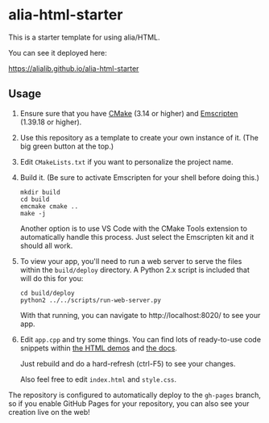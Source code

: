 # alia-html-starter

This is a starter template for using alia/HTML.

You can see it deployed here:

https://alialib.github.io/alia-html-starter

## Usage

1. Ensure sure that you have [CMake](https://cmake.org/) (3.14 or higher) and
   [Emscripten](https://emscripten.org/docs/getting_started/downloads.html)
   (1.39.18 or higher).

1. Use this repository as a template to create your own instance of it. (The
   big green button at the top.)

1. Edit `CMakeLists.txt` if you want to personalize the project name.

1. Build it. (Be sure to activate Emscripten for your shell before doing this.)

   ```
   mkdir build
   cd build
   emcmake cmake ..
   make -j
   ```

   Another option is to use VS Code with the CMake Tools extension to
   automatically handle this process. Just select the Emscripten kit and it
   should all work.

1. To view your app, you'll need to run a web server to serve the files within
   the `build/deploy` directory. A Python 2.x script is included that will do
   this for you:

   ```
   cd build/deploy
   python2 ../../scripts/run-web-server.py
   ```

   With that running, you can navigate to http://localhost:8020/ to see your
   app.

1. Edit `app.cpp` and try some things. You can find lots of ready-to-use code
   snippets within [the HTML demos](https://html.alia.dev/) and [the
   docs](https://alia.dev/).

   Just rebuild and do a hard-refresh (ctrl-F5) to see your changes.

   Also feel free to edit `index.html` and `style.css`.

The repository is configured to automatically deploy to the `gh-pages` branch,
so if you enable GitHub Pages for your repository, you can also see your
creation live on the web!
